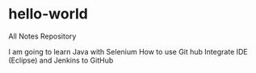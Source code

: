 # hello-world
All Notes Repository

I am going to learn Java with Selenium
How to use Git hub
Integrate IDE (Eclipse) and Jenkins to GitHub
